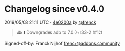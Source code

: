 # Changelog since v0.4.0

2019/05/08 21:11 UTC - [4e0200a](https://github.com/hassio-addons/addon-adb/commit/4e0200af6fb54951fb1b730170a83f7b3bc79b94) by [@frenck](https://github.com/frenck)
> 🚑 ⬇️ Downgrades adb to 7.0.0+r33-2 (#12)

Signed-off-by: Franck Nijhof <frenck@addons.community> 

